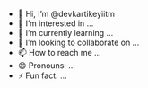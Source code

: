 - 👋 Hi, I’m @devkartikeyiitm
- 👀 I’m interested in ...
- 🌱 I’m currently learning ...
- 💞️ I’m looking to collaborate on ...
- 📫 How to reach me ...
- 😄 Pronouns: ...
- ⚡ Fun fact: ...

<!---
devkartikeyiitm/devkartikeyiitm is a ✨ special ✨ repository because its `README.md` (this file) appears on your GitHub profile.
You can click the Preview link to take a look at your changes.
--->
